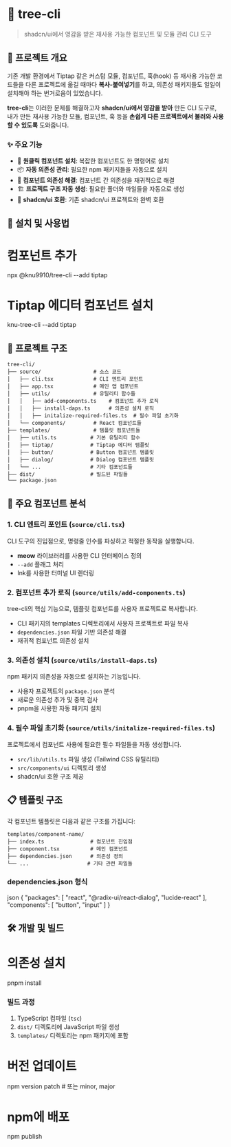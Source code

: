 # 🌳 tree-cli

> shadcn/ui에서 영감을 받은 재사용 가능한 컴포넌트 및 모듈 관리 CLI 도구

## 📖 프로젝트 개요

기존 개발 환경에서 Tiptap 같은 커스텀 모듈, 컴포넌트, 훅(hook) 등 재사용 가능한 코드들을 다른 프로젝트에 옮길 때마다 **복사-붙여넣기**를 하고, 의존성 패키지들도 일일이 설치해야 하는 번거로움이 있었습니다.

**tree-cli**는 이러한 문제를 해결하고자 **shadcn/ui에서 영감을 받아** 만든 CLI 도구로, 내가 만든 재사용 가능한 모듈, 컴포넌트, 훅 등을 **손쉽게 다른 프로젝트에서 불러와 사용할 수 있도록** 도와줍니다.

### ✨ 주요 기능

- 🚀 **원클릭 컴포넌트 설치**: 복잡한 컴포넌트도 한 명령어로 설치
- 📦 **자동 의존성 관리**: 필요한 npm 패키지들을 자동으로 설치
- 🔗 **컴포넌트 의존성 해결**: 컴포넌트 간 의존성을 재귀적으로 해결
- 🏗️ **프로젝트 구조 자동 생성**: 필요한 폴더와 파일들을 자동으로 생성
- 🎨 **shadcn/ui 호환**: 기존 shadcn/ui 프로젝트와 완벽 호환

## 🚀 설치 및 사용법

# 컴포넌트 추가

npx @knu9910/tree-cli --add tiptap

# Tiptap 에디터 컴포넌트 설치

knu-tree-cli --add tiptap

## 📁 프로젝트 구조

```
tree-cli/
├── source/                 # 소스 코드
│   ├── cli.tsx             # CLI 엔트리 포인트
│   ├── app.tsx             # 메인 앱 컴포넌트
│   ├── utils/              # 유틸리티 함수들
│   │   ├── add-components.ts    # 컴포넌트 추가 로직
│   │   ├── install-daps.ts      # 의존성 설치 로직
│   │   ├── initalize-required-files.ts  # 필수 파일 초기화
│   └── components/         # React 컴포넌트들
├── templates/              # 템플릿 컴포넌트들
│   ├── utils.ts           # 기본 유틸리티 함수
│   ├── tiptap/            # Tiptap 에디터 템플릿
│   ├── button/            # Button 컴포넌트 템플릿
│   ├── dialog/            # Dialog 컴포넌트 템플릿
│   └── ...                # 기타 컴포넌트들
├── dist/                  # 빌드된 파일들
└── package.json
```

## 🔧 주요 컴포넌트 분석

### 1. CLI 엔트리 포인트 (`source/cli.tsx`)

CLI 도구의 진입점으로, 명령줄 인수를 파싱하고 적절한 동작을 실행합니다.

- **meow** 라이브러리를 사용한 CLI 인터페이스 정의
- `--add` 플래그 처리
- Ink를 사용한 터미널 UI 렌더링

### 2. 컴포넌트 추가 로직 (`source/utils/add-components.ts`)

tree-cli의 핵심 기능으로, 템플릿 컴포넌트를 사용자 프로젝트로 복사합니다.

- CLI 패키지의 templates 디렉토리에서 사용자 프로젝트로 파일 복사
- `dependencies.json` 파일 기반 의존성 해결
- 재귀적 컴포넌트 의존성 설치

### 3. 의존성 설치 (`source/utils/install-daps.ts`)

npm 패키지 의존성을 자동으로 설치하는 기능입니다.

- 사용자 프로젝트의 `package.json` 분석
- 새로운 의존성 추가 및 중복 검사
- pnpm을 사용한 자동 패키지 설치

### 4. 필수 파일 초기화 (`source/utils/initalize-required-files.ts`)

프로젝트에서 컴포넌트 사용에 필요한 필수 파일들을 자동 생성합니다.

- `src/lib/utils.ts` 파일 생성 (Tailwind CSS 유틸리티)
- `src/components/ui` 디렉토리 생성
- shadcn/ui 호환 구조 제공

## 📋 템플릿 구조

각 컴포넌트 템플릿은 다음과 같은 구조를 가집니다:

```
templates/component-name/
├── index.ts               # 컴포넌트 진입점
├── component.tsx          # 메인 컴포넌트
├── dependencies.json      # 의존성 정의
└── ...                   # 기타 관련 파일들
```

### dependencies.json 형식

json
{
"packages": [
"react",
"@radix-ui/react-dialog",
"lucide-react"
],
"components": [
"button",
"input"
]
}

## 🛠️ 개발 및 빌드

# 의존성 설치

pnpm install

### 빌드 과정

1. TypeScript 컴파일 (`tsc`)
2. `dist/` 디렉토리에 JavaScript 파일 생성
3. `templates/` 디렉토리는 npm 패키지에 포함

# 버전 업데이트

npm version patch # 또는 minor, major

# npm에 배포

npm publish
